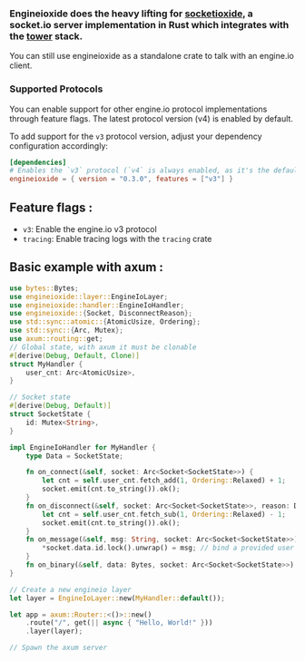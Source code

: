 ### Engineioxide does the heavy lifting for [socketioxide](https://docs.rs/socketioxide/latest/socketioxide/), a socket.io server implementation in Rust which integrates with the [tower](https://docs.rs/tower/latest/tower/) stack.

You can still use engineioxide as a standalone crate to talk with an engine.io client.

### Supported Protocols
You can enable support for other engine.io protocol implementations through feature flags. 
The latest protocol version (v4) is enabled by default. 

To add support for the `v3` protocol version, adjust your dependency configuration accordingly:

```toml
[dependencies]
# Enables the `v3` protocol (`v4` is always enabled, as it's the default).
engineioxide = { version = "0.3.0", features = ["v3"] }
```

## Feature flags : 
* `v3`: Enable the engine.io v3 protocol
* `tracing`: Enable tracing logs with the `tracing` crate

## Basic example with axum :
```rust
use bytes::Bytes;
use engineioxide::layer::EngineIoLayer;
use engineioxide::handler::EngineIoHandler;
use engineioxide::{Socket, DisconnectReason};
use std::sync::atomic::{AtomicUsize, Ordering};
use std::sync::{Arc, Mutex};
use axum::routing::get;
// Global state, with axum it must be clonable
#[derive(Debug, Default, Clone)]
struct MyHandler {
    user_cnt: Arc<AtomicUsize>,
}

// Socket state
#[derive(Debug, Default)]
struct SocketState {
    id: Mutex<String>,
}

impl EngineIoHandler for MyHandler {
    type Data = SocketState;

    fn on_connect(&self, socket: Arc<Socket<SocketState>>) { 
        let cnt = self.user_cnt.fetch_add(1, Ordering::Relaxed) + 1;
        socket.emit(cnt.to_string()).ok();
    }
    fn on_disconnect(&self, socket: Arc<Socket<SocketState>>, reason: DisconnectReason) { 
        let cnt = self.user_cnt.fetch_sub(1, Ordering::Relaxed) - 1;
        socket.emit(cnt.to_string()).ok();
    }
    fn on_message(&self, msg: String, socket: Arc<Socket<SocketState>>) { 
        *socket.data.id.lock().unwrap() = msg; // bind a provided user id to a socket
    }
    fn on_binary(&self, data: Bytes, socket: Arc<Socket<SocketState>>) { }
}

// Create a new engineio layer
let layer = EngineIoLayer::new(MyHandler::default());

let app = axum::Router::<()>::new()
    .route("/", get(|| async { "Hello, World!" }))
    .layer(layer);

// Spawn the axum server

```

